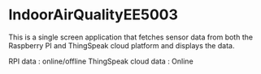 # IndoorAirQualityEE5003

This is a single screen application that fetches sensor data from both the Raspberry PI and ThingSpeak cloud platform and displays the data.

RPI data : online/offline
ThingSpeak cloud data : Online 

